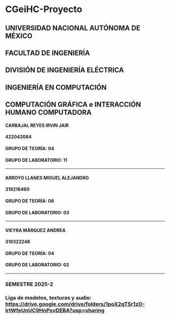 # CGeiHC-Proyecto
## UNIVERSIDAD NACIONAL AUTÓNOMA DE MÉXICO
## FACULTAD DE INGENIERÍA
## DIVISIÓN DE INGENIERÍA ELÉCTRICA
## INGENIERÍA EN COMPUTACIÓN
## COMPUTACIÓN GRÁFICA e INTERACCIÓN HUMANO COMPUTADORA
#### CARBAJAL REYES IRVIN JAIR
#### 422042084
#### GRUPO DE TEORÍA: 04
#### GRUPO DE LABORATORIO: 11
___
#### ARROYO LLANES MIGUEL ALEJANDRO
#### 319218460
#### GRUPO DE TEORÍA: 06
#### GRUPO DE LABORATORIO: 03
___
#### VIEYRA MÁRQUEZ ANDREA
#### 319322248
#### GRUPO DE TEORÍA: 04
#### GRUPO DE LABORATORIO: 02 
___
### SEMESTRE 2025-2

### Liga de modelos, texturas y audio: https://drive.google.com/drive/folders/1poX2qTSr1zO-lrtWfeUnUC9HnPsvDEBA?usp=sharing

